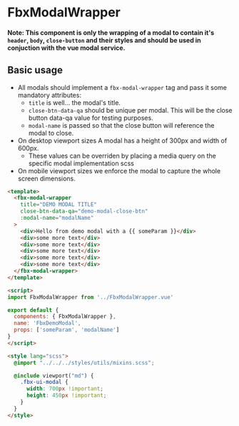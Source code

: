# FbxModalWrapper

#### Note: This component is only the wrapping of a modal to contain it's `header`, `body`, `close-button` and their styles and should be used in conjuction with the vue modal service.
## Basic usage

* All modals should implement a `fbx-modal-wrapper` tag and pass it some mandatory attributes:
    * `title` is well... the modal's title.
    * `close-btn-data-qa` should be unique per modal. This will be the close button data-qa value for testing purposes.
    * `modal-name` is passed so that the close button will reference the modal to close.
* On desktop viewport sizes A modal has a height of 300px and width of 600px.
    * These values can be overriden by placing a media query on the specific modal implementation scss
* On mobile viewport sizes we enforce the modal to capture the whole screen dimensions.

```html
<template>
  <fbx-modal-wrapper
    title="DEMO MODAL TITLE"
    close-btn-data-qa="demo-modal-close-btn"
    :modal-name="modalName"
  >
    <div>Hello from demo modal with a {{ someParam }}</div>
    <div>some more text</div>
    <div>some more text</div>
    <div>some more text</div>
    <div>some more text</div>
    <div>some more text</div>
  </fbx-modal-wrapper>
</template>

<script>
import FbxModalWrapper from '../FbxModalWrapper.vue'

export default {
  components: { FbxModalWrapper },
  name: 'FbxDemoModal',
  props: ['someParam', 'modalName']
}
</script>

<style lang="scss">
  @import "../../../styles/utils/mixins.scss";

  @include viewport("md") {
    .fbx-ui-modal {
      width: 700px !important;
      height: 450px !important;
    }
  }
</style>

```


